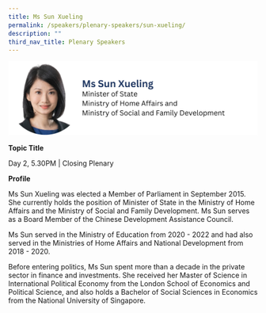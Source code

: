 ```yaml
---
title: Ms Sun Xueling
permalink: /speakers/plenary-speakers/sun-xueling/
description: ""
third_nav_title: Plenary Speakers
---
```

<div style="display: flex; flex-wrap: wrap;">
  <div style="flex-basis: 100%; max-width: 100%;">
    <img alt="track speakers 1" src="/images/SpeakersPhoto/sunxuelingv0.png">
  </div>
</div>

<b>Topic Title</b>

<p id="left">Day 2, 5.30PM | Closing Plenary</p>

**Profile**

Ms Sun Xueling was elected a Member of Parliament in September 2015. She currently holds the position of Minister of State in the Ministry of Home Affairs and the Ministry of Social and Family Development. Ms Sun serves as a Board Member of the Chinese Development Assistance Council.

Ms Sun served in the Ministry of Education from 2020 - 2022 and had also served in the Ministries of Home Affairs and National Development from 2018 - 2020.

Before entering politics, Ms Sun spent more than a decade in the private sector in finance and investments. She received her Master of Science in International Political Economy from the London School of Economics and Political Science, and also holds a Bachelor of Social Sciences in Economics from the National University of Singapore.